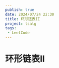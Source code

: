 ```yaml
---
publish: true
date: 2024/07/24 22:30
title: 环形链表II
project: tsalg
tags:
 - LeetCode
---
```


# 环形链表II
